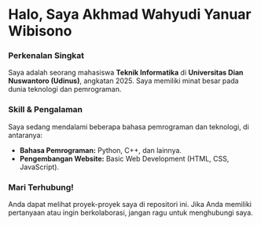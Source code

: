 # Halo, Saya Akhmad Wahyudi Yanuar Wibisono

### Perkenalan Singkat

Saya adalah seorang mahasiswa **Teknik Informatika** di **Universitas Dian Nuswantoro (Udinus)**, angkatan 2025. Saya memiliki minat besar pada dunia teknologi dan pemrograman.

### Skill & Pengalaman

Saya sedang mendalami beberapa bahasa pemrograman dan teknologi, di antaranya:
* **Bahasa Pemrograman:** Python, C++, dan lainnya.
* **Pengembangan Website:** Basic Web Development (HTML, CSS, JavaScript).

### Mari Terhubung!

Anda dapat melihat proyek-proyek saya di repositori ini. Jika Anda memiliki pertanyaan atau ingin berkolaborasi, jangan ragu untuk menghubungi saya.
